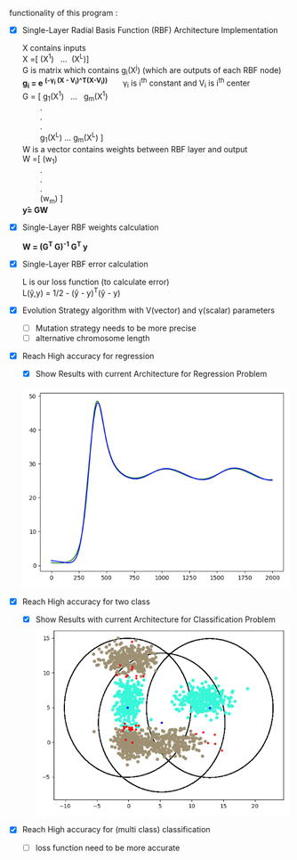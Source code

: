 functionality of this program :

 - [x] Single-Layer Radial Basis Function (RBF) Architecture Implementation 
 
    X contains inputs <br/>
    X =[ (X<sup>1</sup>) &nbsp; ... &nbsp;(X<sup>L</sup>)]<br/>
    G is matrix which contains g<sub>i</sub>(X<sup>j</sup>) (which are outputs of each RBF node) <br/>
    **g<sub>i</sub> = e <sup>(-‫γ‬<sub>i</sub> (X - V<sub>i</sub>)^T(X-V<sub>i</sub>))**</sup> &nbsp; &nbsp; &nbsp; ‫γ<sub>i</sub>‬ is i<sup>th</sup> constant and V<sub>i</sub> is i<sup>th</sup> center <br/>
    G = [ g<sub>1</sub>(X<sup>1</sup>) &nbsp; ... &nbsp; g<sub>m</sub>(X<sup>1</sup>)<br/>
        &nbsp; &nbsp; &nbsp; &nbsp; .<br/> 
        &nbsp; &nbsp; &nbsp; &nbsp; .<br/>
        &nbsp; &nbsp; &nbsp; &nbsp; .     
        &nbsp; &nbsp; &nbsp; &nbsp; g<sub>1</sub>(X<sup>L</sup>) ... g<sub>m</sub>(X<sup>L</sup>)  ]<br/>
    W is a vector contains weights between RBF layer and output <br/>
    W =[ (w<sub>1</sub>) <br/>
        &nbsp; &nbsp; &nbsp; &nbsp; .<br/> 
        &nbsp; &nbsp; &nbsp; &nbsp; .<br/>
        &nbsp; &nbsp; &nbsp; &nbsp; .  
        &nbsp; &nbsp; &nbsp; &nbsp; (w<sub>m</sub>) ]<br/>
    **‫̂y‬= GW <br/>**
 - [x] Single-Layer RBF weights calculation
        
      **W = (G<sup>T</sup> G)<sup>-1</sup> G<sup>T</sup> y**
 - [x] Single-Layer RBF error calculation
 
    L is our loss function (to calculate error) <br/>
    ‫‪L(ŷ,y) = 1/2 - (ŷ - y)<sup>T</sup>(ŷ - y)
 - [x] Evolution Strategy algorithm with V(vector) and ‫‫‫‫‫‫‫γ(scalar) parameters
    - [ ] Mutation strategy needs to be more precise
    - [ ] alternative chromosome length
 - [x] Reach High accuracy for regression </br>
    - [x] Show Results with current Architecture for Regression Problem <br/>
 
    ![regression result](outputs/Regression.png?raw=true "Title")
  
 - [x] Reach High accuracy for two class </br>
    - [x] Show Results with current Architecture for Classification Problem
    ![two class result](outputs/twoClassMode.png?raw=true "Title")

 - [x] Reach High accuracy for (multi class) classification </br>
    - [ ] loss function need to be more accurate


